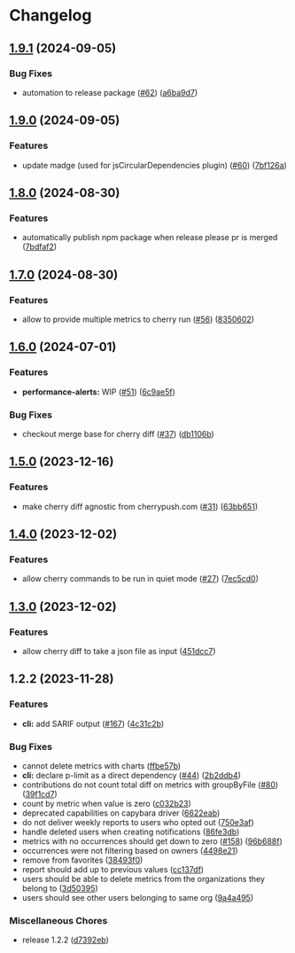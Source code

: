 # Changelog

## [1.9.1](https://github.com/cherrypush/cherry-cli/compare/v1.9.0...v1.9.1) (2024-09-05)

### Bug Fixes

- automation to release package ([#62](https://github.com/cherrypush/cherry-cli/issues/62))
  ([a6ba9d7](https://github.com/cherrypush/cherry-cli/commit/a6ba9d731eb59f37eab284232b12f3c7bfddf1f6))

## [1.9.0](https://github.com/cherrypush/cherry-cli/compare/v1.8.0...v1.9.0) (2024-09-05)

### Features

- update madge (used for jsCircularDependencies plugin) ([#60](https://github.com/cherrypush/cherry-cli/issues/60))
  ([7bf126a](https://github.com/cherrypush/cherry-cli/commit/7bf126ab5e734f393ae466d84ab3b0161592c9a0))

## [1.8.0](https://github.com/cherrypush/cherry-cli/compare/v1.7.0...v1.8.0) (2024-08-30)

### Features

- automatically publish npm package when release please pr is merged
  ([7bdfaf2](https://github.com/cherrypush/cherry-cli/commit/7bdfaf26bd5c1f1e65e28f394b29952845ad48cc))

## [1.7.0](https://github.com/cherrypush/cherry-cli/compare/v1.6.0...v1.7.0) (2024-08-30)

### Features

- allow to provide multiple metrics to cherry run ([#56](https://github.com/cherrypush/cherry-cli/issues/56))
  ([8350602](https://github.com/cherrypush/cherry-cli/commit/8350602a4ed5deef2025dfdd402c890bf6916e0f))

## [1.6.0](https://github.com/cherrypush/cherry-cli/compare/v1.5.0...v1.6.0) (2024-07-01)

### Features

- **performance-alerts:** WIP ([#51](https://github.com/cherrypush/cherry-cli/issues/51))
  ([6c9ae5f](https://github.com/cherrypush/cherry-cli/commit/6c9ae5f6d7c2e63513064db2796837d59673c0e2))

### Bug Fixes

- checkout merge base for cherry diff ([#37](https://github.com/cherrypush/cherry-cli/issues/37))
  ([db1106b](https://github.com/cherrypush/cherry-cli/commit/db1106bcff3792946ea0e7abc75e67506cd8bee7))

## [1.5.0](https://github.com/cherrypush/cherry-cli/compare/v1.4.0...v1.5.0) (2023-12-16)

### Features

- make cherry diff agnostic from cherrypush.com ([#31](https://github.com/cherrypush/cherry-cli/issues/31))
  ([63bb651](https://github.com/cherrypush/cherry-cli/commit/63bb65126dc3b65dd822f930a13a03fcf25355d7))

## [1.4.0](https://github.com/cherrypush/cherry-cli/compare/v1.3.0...v1.4.0) (2023-12-02)

### Features

- allow cherry commands to be run in quiet mode ([#27](https://github.com/cherrypush/cherry-cli/issues/27))
  ([7ec5cd0](https://github.com/cherrypush/cherry-cli/commit/7ec5cd0e4ff225db80f9058f85a599f56a01f684))

## [1.3.0](https://github.com/cherrypush/cherry-cli/compare/v1.2.2...v1.3.0) (2023-12-02)

### Features

- allow cherry diff to take a json file as input
  ([451dcc7](https://github.com/cherrypush/cherry-cli/commit/451dcc70b368a4b4fc26f8c7b9d6577d74d81d19))

## 1.2.2 (2023-11-28)

### Features

- **cli:** add SARIF output ([#167](https://github.com/cherrypush/cherry-cli/issues/167))
  ([4c31c2b](https://github.com/cherrypush/cherry-cli/commit/4c31c2b70f76bcc59a3cc9292ac212705087cc56))

### Bug Fixes

- cannot delete metrics with charts
  ([ffbe57b](https://github.com/cherrypush/cherry-cli/commit/ffbe57b556faa73b03af4edb3fb43cd459057b9f))
- **cli:** declare p-limit as a direct dependency ([#44](https://github.com/cherrypush/cherry-cli/issues/44))
  ([2b2ddb4](https://github.com/cherrypush/cherry-cli/commit/2b2ddb4e4865fdff30d0efb123c6b4dbbf8880d8))
- contributions do not count total diff on metrics with groupByFile
  ([#80](https://github.com/cherrypush/cherry-cli/issues/80))
  ([39f1cd7](https://github.com/cherrypush/cherry-cli/commit/39f1cd7d3f952e6673e7c0279ec186fbf6ba4c9b))
- count by metric when value is zero
  ([c032b23](https://github.com/cherrypush/cherry-cli/commit/c032b23eec5ca138c68aa62f95a6e4855f08d4e2))
- deprecated capabilities on capybara driver
  ([6622eab](https://github.com/cherrypush/cherry-cli/commit/6622eab83da0b912a872c6dfefba08357057f083))
- do not deliver weekly reports to users who opted out
  ([750e3af](https://github.com/cherrypush/cherry-cli/commit/750e3aff4b3bb9b68fc687b73fafb1fb62b4d220))
- handle deleted users when creating notifications
  ([86fe3db](https://github.com/cherrypush/cherry-cli/commit/86fe3db94bf33c4eeb42c1e79c20548400be82c5))
- metrics with no occurrences should get down to zero ([#158](https://github.com/cherrypush/cherry-cli/issues/158))
  ([96b688f](https://github.com/cherrypush/cherry-cli/commit/96b688f102266ba21f1d0df86bc70785786f145d))
- occurrences were not filtering based on owners
  ([4498e21](https://github.com/cherrypush/cherry-cli/commit/4498e2110ce440f23c54a1f7777659bd196d1b33))
- remove from favorites
  ([38493f0](https://github.com/cherrypush/cherry-cli/commit/38493f092f132bfbb9b35dbe7c7a19729196fd76))
- report should add up to previous values
  ([cc137df](https://github.com/cherrypush/cherry-cli/commit/cc137dffc53fe55bb6ec0b176027743b5b65813a))
- users should be able to delete metrics from the organizations they belong to
  ([3d50395](https://github.com/cherrypush/cherry-cli/commit/3d50395805d1e1edfcdd49ac1ba1d88199dfb42b))
- users should see other users belonging to same org
  ([9a4a495](https://github.com/cherrypush/cherry-cli/commit/9a4a495388534bf8de98933ac1ef1eabfb06c6d6))

### Miscellaneous Chores

- release 1.2.2 ([d7392eb](https://github.com/cherrypush/cherry-cli/commit/d7392eb2ea45ca9c6db5cee37187f27d593404b2))
